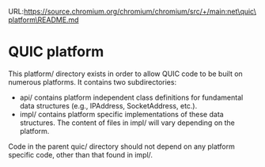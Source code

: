 URL:https://source.chromium.org/chromium/chromium/src/+/main:net\quic\platform\README.md
# QUIC platform

This platform/ directory exists in order to allow QUIC code to be built on
numerous platforms. It contains two subdirectories:

-   api/ contains platform independent class definitions for fundamental data
    structures (e.g., IPAddress, SocketAddress, etc.).
-   impl/ contains platform specific implementations of these data structures.
    The content of files in impl/ will vary depending on the platform.

Code in the parent quic/ directory should not depend on any platform specific
code, other than that found in impl/.
